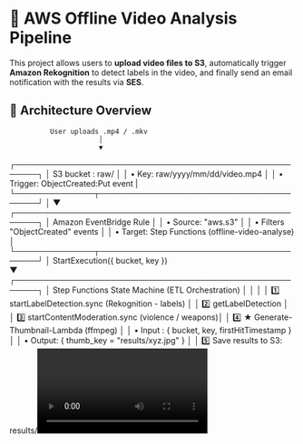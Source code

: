 # 🎥 AWS Offline Video Analysis Pipeline

This project allows users to **upload video files to S3**, automatically trigger **Amazon Rekognition** to detect labels in the video, and finally send an email notification with the results via **SES**.

## 🧭 Architecture Overview

              User uploads .mp4 / .mkv
                          │
                          ▼
┌──────────────────────────────────────────────────────┐
│                   S3 bucket : raw/                   │
│ • Key: raw/yyyy/mm/dd/video.mp4                      │
│ • Trigger: ObjectCreated:Put event                   |
└──────────────┬───────────────────────────────────────┘
               │
               ▼
┌──────────────────────────────────────────────────────┐
│              Amazon EventBridge Rule                 │
│ • Source: "aws.s3"                                   │
│ • Filters "ObjectCreated" events                     │
│ • Target: Step Functions (offline-video-analyse)     │
└──────────────┬───────────────────────────────────────┘
               │ StartExecution({ bucket, key })        
               ▼
┌──────────────────────────────────────────────────────┐
│     Step Functions State Machine (ETL Orchestration) │
│                                                      │
│  1️⃣ startLabelDetection.sync (Rekognition - labels) │
│  2️⃣ getLabelDetection                               │
│  3️⃣ startContentModeration.sync (violence / weapons)│
│  4️⃣ ★ Generate-Thumbnail-Lambda (ffmpeg)            │
│     • Input : { bucket, key, firstHitTimestamp }     │
│     • Output: { thumb_key = "results/xyz.jpg" }      │
│  5️⃣ Save results to S3: results/<video>.json        │
│  6️⃣ Invoke Lambda: video-label-email                │
└──────────────┬───────────────────────────────────────┘
               │
               ▼
┌──────────────────────────────────────────────────────┐
│       Lambda: video-label-email (Python 3.11)        │
│ • Loads detection JSON + image from S3               │
│ • Builds MIME email with inline/attached JPEG        │
│ • Calls Amazon SES → SendRawEmail                    │
└──────────────┬───────────────────────────────────────┘
               │
               ▼
┌──────────────────────────────────────────────────────┐
│                  📬  Recipient Inbox                 │
│ • Subject:  ⚠️ Crash/Crime detected – <video>.mp4    │
│ • Body   :  Label summary + timestamp                │
│ • Image  :  Inline thumbnail of detection            │
└──────────────────────────────────────────────────────┘
